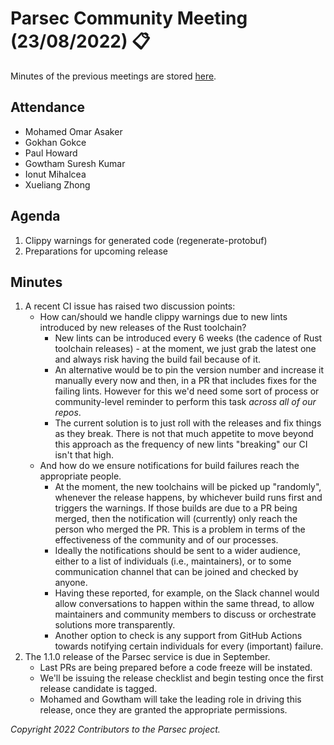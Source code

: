# Parsec Community Meeting (23/08/2022) 📋

Minutes of the previous meetings are stored
[here](https://github.com/parallaxsecond/community/tree/main/minutes).

## Attendance

- Mohamed Omar Asaker
- Gokhan Gokce
- Paul Howard
- Gowtham Suresh Kumar
- Ionut Mihalcea
- Xueliang Zhong

## Agenda

1. Clippy warnings for generated code (regenerate-protobuf)
2. Preparations for upcoming release

## Minutes

1. A recent CI issue has raised two discussion points:
   - How can/should we handle clippy warnings due to new lints introduced by new releases of the
      Rust toolchain?
      - New lints can be introduced every 6 weeks (the cadence of Rust toolchain releases) - at the
         moment, we just grab the latest one and always risk having the build fail because of it.
      - An alternative would be to pin the version number and increase it manually every now and
         then, in a PR that includes fixes for the failing lints. However for this we'd need some
         sort of process or community-level reminder to perform this task *across all of our repos*.
      - The current solution is to just roll with the releases and fix things as they break. There
         is not that much appetite to move beyond this approach as the frequency of new lints
         "breaking" our CI isn't that high.
   - And how do we ensure notifications for build failures reach the appropriate people.
      - At the moment, the new toolchains will be picked up "randomly", whenever the release
         happens, by whichever build runs first and triggers the warnings. If those builds are due
         to a PR being merged, then the notification will (currently) only reach the person who
         merged the PR. This is a problem in terms of the effectiveness of the community and of our
         processes.
      - Ideally the notifications should be sent to a wider audience, either to a list of
         individuals (i.e., maintainers), or to some communication channel that can be joined and
         checked by anyone.
      - Having these reported, for example, on the Slack channel would allow conversations to happen
         within the same thread, to allow maintainers and community members to discuss or
         orchestrate solutions more transparently.
      - Another option to check is any support from GitHub Actions towards notifying certain
         individuals for every (important) failure.
2. The 1.1.0 release of the Parsec service is due in September.
   - Last PRs are being prepared before a code freeze will be instated.
   - We'll be issuing the release checklist and begin testing once the first release candidate is
      tagged.
   - Mohamed and Gowtham will take the leading role in driving this release, once they are granted
      the appropriate permissions.

*Copyright 2022 Contributors to the Parsec project.*
